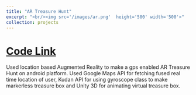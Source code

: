 ```yaml
---
title: "AR Treasure Hunt"
excerpt: "<br/><img src='/images/ar.png'  height='500' width='500'>"
collection: projects
---
```

[Code Link](https://github.com/jeetkanjani7/AR-Treasure-Hunt)
==========

Used location based Augmented Reality to make a gps enabled AR Treasure Hunt on android platform. Used Google Maps API for fetching fused real time location of user, Kudan API for using gyroscope class to make markerless treasure box and Unity 3D for animating virtual treasure box.
